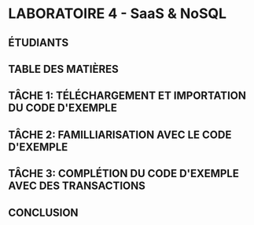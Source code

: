 # LABORATOIRE 4 - SaaS & NoSQL

## ÉTUDIANTS

## TABLE DES MATIÈRES

## TÂCHE 1: TÉLÉCHARGEMENT ET IMPORTATION DU CODE D'EXEMPLE

## TÂCHE 2: FAMILLIARISATION AVEC LE CODE D'EXEMPLE

## TÂCHE 3: COMPLÉTION DU CODE D'EXEMPLE AVEC DES TRANSACTIONS

## CONCLUSION
